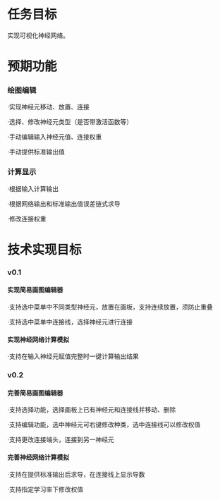 # 任务目标
实现可视化神经网络。
# 预期功能
### 绘图编辑
·实现神经元移动、放置、连接

·选择、修改神经元类型（是否带激活函数等）

·手动编辑输入神经元值、连接权重

·手动提供标准输出值
### 计算显示
·根据输入计算输出

·根据网络输出和标准输出值误差链式求导

·修改连接权重
# 技术实现目标
### v0.1
#### 实现简易画图编辑器
·支持选中菜单中不同类型神经元，放置在画板，支持连续放置，须防止重叠

·支持选中菜单中连接线，选择神经元进行连接

#### 实现神经网络计算模拟
·支持在输入神经元赋值完整时一键计算输出结果

### v0.2
#### 完善简易画图编辑器
·支持选择功能，选择画板上已有神经元和连接线并移动、删除

·支持编辑功能，选中神经元可右键修改种类，选中连接线可以修改权值

·支持更改连接端头，连接到另一神经元
#### 完善神经网络计算模拟
·支持在提供标准输出后求导，在连接线上显示导数

·支持指定学习率下修改权值
